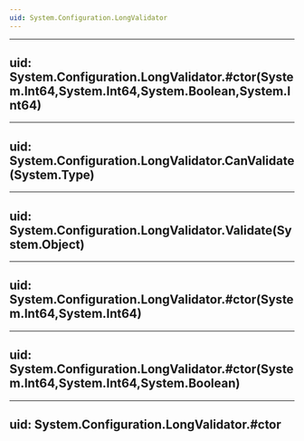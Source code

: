 ```yaml
---
uid: System.Configuration.LongValidator
---
```


---
uid: System.Configuration.LongValidator.#ctor(System.Int64,System.Int64,System.Boolean,System.Int64)
---

---
uid: System.Configuration.LongValidator.CanValidate(System.Type)
---

---
uid: System.Configuration.LongValidator.Validate(System.Object)
---

---
uid: System.Configuration.LongValidator.#ctor(System.Int64,System.Int64)
---

---
uid: System.Configuration.LongValidator.#ctor(System.Int64,System.Int64,System.Boolean)
---

---
uid: System.Configuration.LongValidator.#ctor
---
